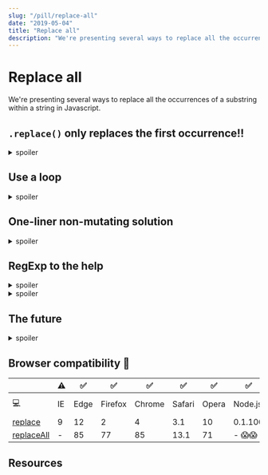 ```yaml
---
slug: "/pill/replace-all"
date: "2019-05-04"
title: "Replace all"
description: "We're presenting several ways to replace all the occurrences of a substring within a string in Javascript."
---
```


# Replace all

We're presenting several ways to replace all the occurrences of a substring within a string in Javascript.

## `.replace()` only replaces the first occurrence!!

<details><summary>spoiler</summary>
It's usual that the first time you tried to replace a substring inside a string you use `.replace()`:

```js
const str = 'To be or not to be, that is the question';
str.replace('be', 'CODE');
> 'To CODE or not to be, that is the question'
```

</details>

## Use a loop

<details><summary>spoiler</summary>
As you can see, when we use the replace method, only the first occurrence is replaced... and nope, there are no hidden parameters on this function to change this behavior.

A first approach to solve this issue is to use a loop. We could call the replace method as many times as needed until all the occurrences are replaced:

```js
let str = 'To be or not to be, that is the question';
while (str.indexOf('be') > 0) {
  str = str.replace('be', 'CODE');
}
>'To CODE or not to CODE, that is the question'
```

The loop solves the issue, but... it's a loop and we need to mutate the string to check we need to stop or not. Not very fancy.

</details>

## One-liner non-mutating solution

<details><summary>spoiler</summary>
If you wanted a one-liner solution, I've seen things like that in the Internet. It seems smart but its performance is poor:

```js
const str = "To be or not to be, that is the question";
str.split("be").join("CODE") > "To CODE or not to CODE, that is the question";
```

</details>

## RegExp to the help

<details><summary>spoiler</summary>
So, the Regular Expressions can help us here.
A one-liner smart solution for this issue is to use them. So we can, instead of trying to replace the string 'be', use a RegEx with be to do it: `/be/`

```js
const str = "To be or not to be, that is the question";
str.replace(/be/, "CODE") > "To CODE or not to be, that is the question";
```

Wait a minute! This didn't work...

</details>
<details><summary>spoiler</summary>
Well, we have to know how RegExs work. We are missing the `g` modifier for globally in the RegEx, without it, the replace will work the same way it did with the string.

But if we use the RegEx properly, this behavior will change for good:

```js
const str = "To be or not to be, that is the question";
str.replace(/be/g, "CODE") > "To CODE or not to CODE, that is the question";
```

Here, the key was using the `g` modifier: `/be/g`

</details>

## The future

<details><summary>spoiler</summary>
From August 2020 we have a new fresh alternative for replacing all the occurrences: Yes, a native method call `.replaceAll()` !!

This method works just as expected:

```js
const str = "To be or not to be, that is the question";
str.replaceAll("be", "CODE") > "To CODE or not to CODE, that is the question";

str.replaceAll("/be/g", "CODE") >
  "To CODE or not to CODE, that is the question";
```

🚫🚫🚫🚫 But this method is not implemented for all browsers _or even Node.js_ yet 😱😱😱.

Please, check the compatibility chart.

</details>

## Browser compatibility 🔌

|                                                                                                                  | ⚠️  | ✅   | ✅      | ✅     | ✅     | ✅    | ✅      | ⚠️              |
| ---------------------------------------------------------------------------------------------------------------- | --- | ---- | ------- | ------ | ------ | ----- | ------- | --------------- |
| 💻                                                                                                               | IE  | Edge | Firefox | Chrome | Safari | Opera | Node.js | Android Browser |
| [replace](https://developer.mozilla.org/en-US/docs/Web/JavaScript/Reference/Global_Objects/String/replace)       | 9   | 12   | 2       | 4      | 3.1    | 10    | 0.1.100 | 2.1             |
| [replaceAll](https://developer.mozilla.org/en-US/docs/Web/JavaScript/Reference/Global_Objects/String/replaceAll) | -   | 85   | 77      | 85     | 13.1   | 71    | - 😱😱  | -               |

## Resources
